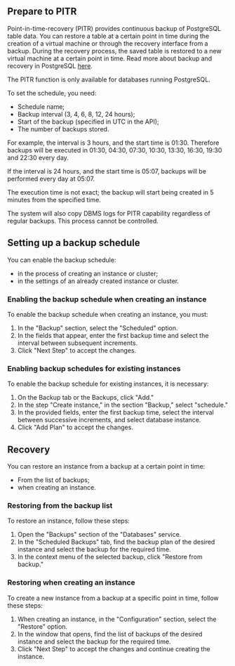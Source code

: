 ## Prepare to PITR

Point-in-time-recovery (PITR) provides continuous backup of PostgreSQL table data. You can restore a table at a certain point in time during the creation of a virtual machine or through the recovery interface from a backup. During the recovery process, the saved table is restored to a new virtual machine at a certain point in time. Read more about backup and recovery in PostgreSQL [here](https://postgrespro.ru/docs/postgresql/9.6/continuous-archiving).

<warn>

The PITR function is only available for databases running PostgreSQL.

</warn>

To set the schedule, you need:

- Schedule name;
- Backup interval (3, 4, 6, 8, 12, 24 hours);
- Start of the backup (specified in UTC in the API);
- The number of backups stored.

For example, the interval is 3 hours, and the start time is 01:30. Therefore backups will be executed in 01:30, 04:30, 07:30, 10:30, 13:30, 16:30, 19:30 and 22:30 every day.

If the interval is 24 hours, and the start time is 05:07, backups will be performed every day at 05:07.

The execution time is not exact; the backup will start being created in 5 minutes from the specified time.

The system will also copy DBMS logs for PITR capability regardless of regular backups. This process cannot be controlled.

## Setting up a backup schedule

You can enable the backup schedule:

- in the process of creating an instance or cluster;
- in the settings of an already created instance or cluster.

### Enabling the backup schedule when creating an instance

To enable the backup schedule when creating an instance, you must:

1. In the "Backup" section, select the "Scheduled" option.
2. In the fields that appear, enter the first backup time and select the interval between subsequent increments.
3. Click "Next Step" to accept the changes.

### Enabling backup schedules for existing instances

To enable the backup schedule for existing instances, it is necessary:

1. On the Backup tab or the Backups, click "Add."
2. In the step "Create instance," in the section "Backup," select "schedule."
3. In the provided fields, enter the first backup time, select the interval between successive increments, and select database instance.
4. Click "Add Plan" to accept the changes.

## Recovery

You can restore an instance from a backup at a certain point in time:

- From the list of backups;
- when creating an instance.

### Restoring from the backup list

To restore an instance, follow these steps:

1. Open the "Backups" section of the "Databases" service.
2. In the "Scheduled Backups" tab, find the backup plan of the desired instance and select the backup for the required time.
3. In the context menu of the selected backup, click "Restore from backup."

### Restoring when creating an instance

To create a new instance from a backup at a specific point in time, follow these steps:

1. When creating an instance, in the "Configuration" section, select the "Restore" option.
2. In the window that opens, find the list of backups of the desired instance and select the backup for the required time.
3. Click "Next Step" to accept the changes and continue creating the instance.
